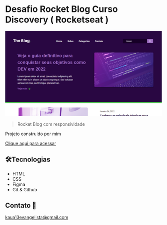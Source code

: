 # Desafio Rocket Blog Curso Discovery ( Rocketseat )

![preview](./.github/Preview.png)

> Rocket Blog com responsividade

Projeto construido por mim

[Clique aqui para acessar](https://kauaevangelista.github.io/Projeto-Rocket-Blog/)

## 🛠️Tecnologias

- HTML
- CSS
- Figma
- Git & Github

## Contato 📲

kaua13evangelista@gmail.com
